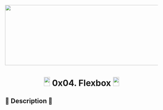 <div align="center"><img src="https://user-images.githubusercontent.com/66263776/117013393-72cc9400-acb5-11eb-80ca-d193f4bdc19a.png" width="700" height= "200"> </div>


# <div align="center"><img src="https://user-images.githubusercontent.com/66263776/98705433-b6b88f00-234b-11eb-97b7-cb193f7424f4.png" width="20" height= "30"> 0x04. Flexbox <img src="https://user-images.githubusercontent.com/66263776/98705433-b6b88f00-234b-11eb-97b7-cb193f7424f4.png" width="20" height= "30"></div>

## :scroll: Description :scroll: